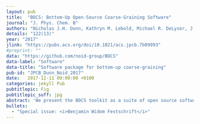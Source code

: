 ```yaml
---
layout: pub
title:  "BOCS: Bottom-Up Open-Source Coarse-Graining Software"
journal: "J. Phys. Chem. B"
authors: "Nicholas J.H. Dunn, Kathryn M. Lebold, Michael R. DeLyser, J. F. Rudzinski & W. Noid"
details: "122(13)"
year: "2017"
jlink: "https://pubs.acs.org/doi/10.1021/acs.jpcb.7b09993"
#preprint: ""
data: "https://github.com/noid-group/BOCS"
data-label: "Software"
data-title: "Software package for bottom-up coarse-graining"
pub-id: "JPCB_Dunn_Noid_2017"
date:   2017-12-11 00:00:00 +0100
categories: jekyll Pub
pubtitlepic: Fig
pubtitlepic_suff: jpg
abstract: 'We present the BOCS toolkit as a suite of open source software tools for parametrizing bottom-up coarse-grained (CG) models to accurately reproduce structural and thermodynamic properties of high-resolution models. The BOCS toolkit complements available software packages by providing robust implementations of both the multiscale coarse-graining (MS-CG) force-matching method and also the generalized-Yvon−Born−Green (g-YBG) method. The g-YBG method allows one to analyze and to calculate MS-CG potentials in terms of structural correlations. Additionally, the BOCS toolkit implements an extended ensemble framework for optimizing the transferability of bottom-up potentials, as well as a self-consistent pressure-matching method for accurately modeling the pressure equation of state for homogeneous systems. We illustrate these capabilities by parametrizing transferable potentials for CG models that accurately model the structure, pressure, and compressibility of liquid alkane systems and by quantifying the role of many-body correlations in determining the calculated pair potential for a one-site CG model of liquid methanol.'
bullets:
  - "Special issue: <i>Benjamin Widom Festschrift</i>"
---
```


